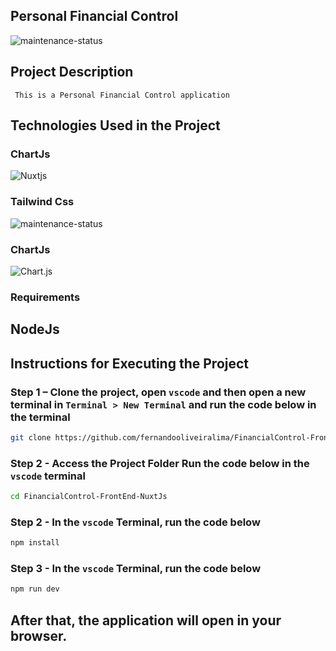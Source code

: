 ## Personal Financial Control


![maintenance-status](https://img.shields.io/badge/maintenance-actively--developed-brightgreen.svg)

## Project Description
     This is a Personal Financial Control application 
     

## Technologies Used in the Project
     
### ChartJs
![Nuxtjs](https://img.shields.io/badge/Nuxt-002E3B?style=for-the-badge&logo=nuxtdotjs&logoColor=#00DC82)

### Tailwind Css
![maintenance-status](https://img.shields.io/badge/Tailwind_CSS-38B2AC?style=for-the-badge&logo=tailwind-css&logoColor=white)


### ChartJs
![Chart.js](https://img.shields.io/badge/chart.js-F5788D.svg?style=for-the-badge&logo=chart.js&logoColor=white)

### Requirements
## NodeJs

## Instructions for Executing the Project

### Step 1 – Clone the project, open `vscode` and then open a new terminal in `Terminal > New Terminal` and run the code below in the terminal
```bash
git clone https://github.com/fernandooliveiralima/FinancialControl-FrontEnd-NuxtJs.git 
```
### Step 2 - Access the Project Folder Run the code below in the `vscode` terminal
```bash
cd FinancialControl-FrontEnd-NuxtJs 
```

### Step 2 - In the `vscode` Terminal, run the code below
```bash
npm install 
```
### Step 3 - In the `vscode` Terminal, run the code below
```bash
npm run dev 
```

## After that, the application will open in your browser.